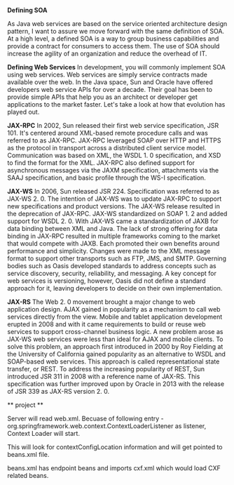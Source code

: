 **Defining SOA**

As Java web services are based on the service oriented architecture design pattern, I want to assure we move forward with the same definition of SOA. At a high level, a defined SOA is a way to group business capabilities and provide a contract for consumers to access them. The use of SOA should increase the agility of an organization and reduce the overhead of IT.

**Defining Web Services**
In development, you will commonly implement SOA using web services. Web services are simply service contracts made available over the web. In the Java space, Sun and Oracle have offered developers web service APIs for over a decade. Their goal has been to provide simple APIs that help you as an architect or developer get applications to the market faster. Let's take a look at how that evolution has played out.

**JAX-RPC**
In 2002, Sun released their first web service specification, JSR 101. It's centered around XML-based remote procedure calls and was referred to as JAX-RPC. JAX-RPC leveraged SOAP over HTTP and HTTPS as the protocol in transport across a distributed client service model. Communication was based on XML, the WSDL 1. 0 specification, and XSD to find the format for the XML. JAX-RPC also defined support for asynchronous messages via the JAXM specification, attachments via the SAAJ specification, and basic profile through the WS-I specification.

**JAX-WS**
In 2006, Sun released JSR 224. Specification was referred to as JAX-WS 2. 0. The intention of JAX-WS was to update JAX-RPC to support new specifications and product versions. The JAX-WS release resulted in the deprecation of JAX-RPC. JAX-WS standardized on SOAP 1. 2 and added support for WSDL 2. 0. With JAX-WS came a standardization of JAXB for data binding between XML and Java. The lack of strong offering for data binding in JAX-RPC resulted in multiple frameworks coming to the market that would compete with JAXB. Each promoted their own benefits around performance and simplicity. Changes were made to the XML message format to support other transports such as FTP, JMS, and SMTP. Governing bodies such as Oasis developed standards to address concepts such as service discovery, security, reliability, and messaging. A key concept for web services is versioning, however, Oasis did not define a standard approach for it, leaving developers to decide on their own implementation.

**JAX-RS**
The Web 2. 0 movement brought a major change to web application design. AJAX gained in popularity as a mechanism to call web services directly from the view. Mobile and tablet application development erupted in 2008 and with it came requirements to build or reuse web services to support cross-channel business logic. A new problem arose as JAX-WS web services were less than ideal for AJAX and mobile clients. To solve this problem, an approach first introduced in 2000 by Roy Fielding at the University of California gained popularity as an alternative to WSDL and SOAP-based web services. This approach is called representational state transfer, or REST. To address the increasing popularity of REST, Sun introduced JSR 311 in 2008 with a reference name of JAX-RS. This specification was further improved upon by Oracle in 2013 with the release of JSR 339 as JAX-RS version 2. 0.


** project **

Server will read web.xml.
Becuase of following entry - org.springframework.web.context.ContextLoaderListener as listener,
Context Loader will start.

This will look for contextConfigLocation information and will get pointed to beans.xml file.

beans.xml has endpoint beans and imports cxf.xml which would load CXF related beans.

